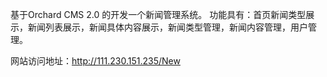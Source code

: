 基于Orchard CMS 2.0 的开发一个新闻管理系统。
功能具有：首页新闻类型展示，新闻列表展示，新闻具体内容展示，新闻类型管理，新闻内容管理，用户管理。

网站访问地址：http://111.230.151.235/New
